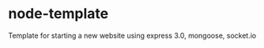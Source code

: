 node-template
=============

Template for starting a new website using express 3.0, mongoose, socket.io